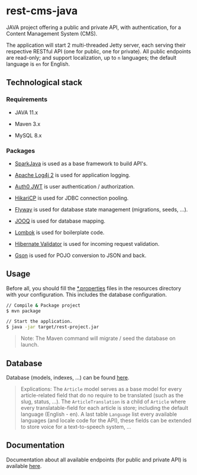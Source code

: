 # rest-cms-java

JAVA project offering a public and private API, with authentication, for a Content Management System (CMS).

The application will start 2 multi-threaded Jetty server, each serving their respective RESTful API (one for public, one for private).
All public endpoints are read-only; and support localization, up to `n` languages; the default language is `en` for English.


## Technological stack

### Requirements

- JAVA 11.x

- Maven 3.x

- MySQL 8.x

### Packages

- [SparkJava](http://sparkjava.com/) is used as a base framework to build API's.

- [Apache Log4j 2](https://logging.apache.org/log4j/2.x/) is used for application logging.

- [Auth0 JWT](https://github.com/auth0/java-jwt) is user authentication / authorization.

- [HikariCP](https://github.com/brettwooldridge/HikariCP) is used for JDBC connection pooling.

- [Flyway](https://flywaydb.org/) is used for database state management (migrations, seeds, ...).

- [JOOQ](https://www.jooq.org/) is used for database mapping.

- [Lombok](https://projectlombok.org/) is used for boilerplate code.

- [Hibernate Validator](https://hibernate.org/validator/) is used for incoming request validation.

- [Gson](https://github.com/google/gson) is used for POJO conversion to JSON and back.

## Usage

Before all, you should fill the [*.properties](src/main/resources) files in the resources directory with your configuration. This includes the database configuration.

```bash
// Compile & Package project
$ mvn package

// Start the application.
$ java -jar target/rest-project.jar
```

> Note: The Maven command will migrate / seed the database on launch.

## Database

Database (models, indexes, ...) can be found [here](src/main/resources/db/migration).

> Explications: The `Article` model serves as a base model for every article-related field that do no require to be translated (such as the slug, status, ...). The `ArticleTranslation` is a child of `Article` where every translatable-field for each article is store; including the default language (English - en). A last table `Language` list every available languages (and locale code for the API), these fields can be extended to store voice for a text-to-speech system, ...

## Documentation

Documentation about all available endpoints (for public and private API) is available [here](docs/README.md).